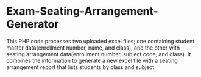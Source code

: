 # Exam-Seating-Arrangement-Generator
This PHP code processes two uploaded excel files; one containing student master data(enrollment number, name, and class), and the other with seating arrangement data(enrollment number, subject code, and class). It combines the information to generate a new excel file with a seating arrangement report that lists students by class and subject.
